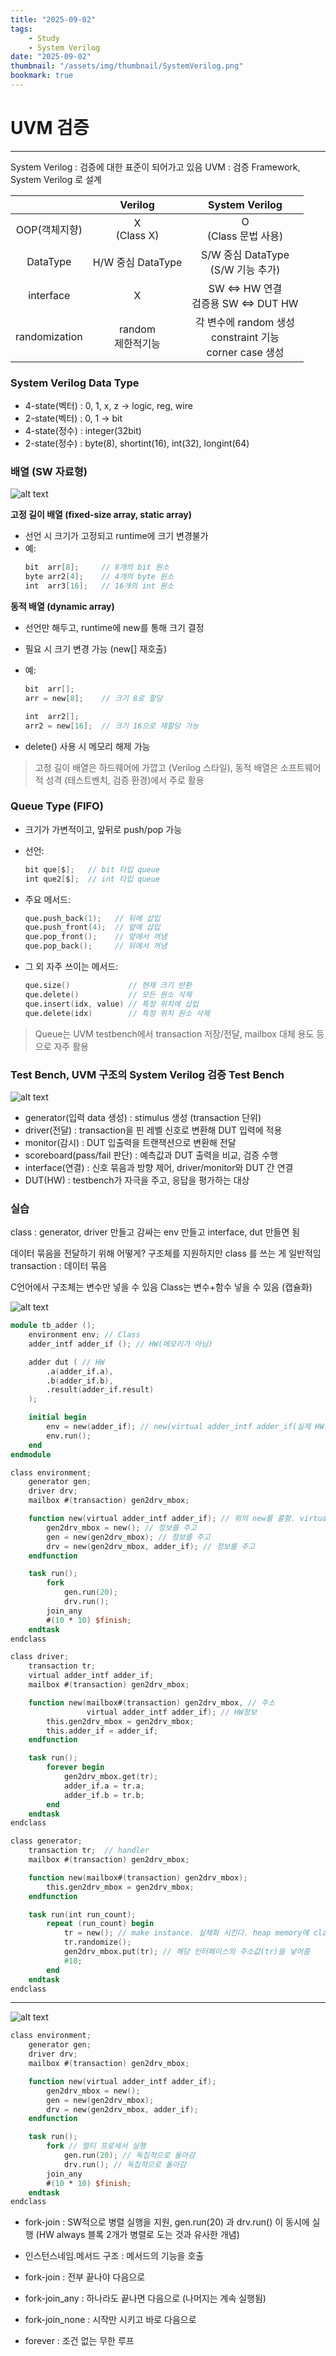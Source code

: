 ```yaml
---
title: "2025-09-02"
tags:
    - Study
    - System Verilog
date: "2025-09-02"
thumbnail: "/assets/img/thumbnail/SystemVerilog.png"
bookmark: true
---
```


# UVM 검증
---
System Verilog : 검증에 대한 표준이 되어가고 있음
UVM : 검증 Framework, System Verilog 로 설계

| | Verilog | System Verilog |
|:--:|:--:|:--:|
| OOP(객체지향) | X<br>(Class X) | O<br>(Class 문법 사용) |
| DataType | H/W 중심 DataType | S/W 중심 DataType<br>(S/W 기능 추가) |
| interface | X | SW <=> HW 연결<br>검증용 SW <=> DUT HW |
| randomization | random<br>제한적기능 | 각 변수에 random 생성<br>constraint 기능<br>corner case 생성 |

### System Verilog Data Type
- 4-state(벡터) : 0, 1, x, z -> logic, reg, wire
- 2-state(벡터) : 0, 1 -> bit
- 4-state(정수) : integer(32bit)
- 2-state(정수) : byte(8), shortint(16), int(32), longint(64)

### 배열 (SW 자료형)
![alt text](../../assets/img/final/250902/1.png)

**고정 길이 배열 (fixed-size array, static array)**
- 선언 시 크기가 고정되고 runtime에 크기 변경불가
- 예:
    ```verilog
    bit  arr[8];     // 8개의 bit 원소
    byte arr2[4];    // 4개의 byte 원소
    int  arr3[16];   // 16개의 int 원소
    ```

**동적 배열 (dynamic array)**
- 선언만 해두고, runtime에 new를 통해 크기 결정
- 필요 시 크기 변경 가능 (new[] 재호출)
- 예:
    ```verilog
    bit  arr[];  
    arr = new[8];    // 크기 8로 할당

    int  arr2[];  
    arr2 = new[16];  // 크기 16으로 재할당 가능
    ```

- delete() 사용 시 메모리 해제 가능

> 고정 길이 배열은 하드웨어에 가깝고 (Verilog 스타일), 동적 배열은 소프트웨어적 성격 (테스트벤치, 검증 환경)에서 주로 활용

### Queue Type (FIFO)
- 크기가 가변적이고, 앞뒤로 push/pop 가능
- 선언:
    ```verilog
    bit que[$];   // bit 타입 queue
    int que2[$];  // int 타입 queue
    ```

- 주요 메서드:
    ```verilog
    que.push_back(1);   // 뒤에 삽입
    que.push_front(4);  // 앞에 삽입
    que.pop_front();    // 앞에서 꺼냄
    que.pop_back();     // 뒤에서 꺼냄
    ```

- 그 외 자주 쓰이는 메서드:
    ```verilog
    que.size()             // 현재 크기 반환
    que.delete()           // 모든 원소 삭제
    que.insert(idx, value) // 특정 위치에 삽입
    que.delete(idx)        // 특정 위치 원소 삭제
    ```

> Queue는 UVM testbench에서 transaction 저장/전달, mailbox 대체 용도 등으로 자주 활용


### Test Bench, UVM 구조의 System Verilog 검증 Test Bench
![alt text](../../assets/img/final/250902/2.png)

- generator(입력 data 생성) : stimulus 생성 (transaction 단위)
- driver(전달) : transaction을 핀 레벨 신호로 변환해 DUT 입력에 적용
- monitor(감시) : DUT 입출력을 트랜잭션으로 변환해 전달
- scoreboard(pass/fail 판단) : 예측값과 DUT 출력을 비교, 검증 수행
- interface(연결) : 신호 묶음과 방향 제어, driver/monitor와 DUT 간 연결
- DUT(HW) : testbench가 자극을 주고, 응답을 평가하는 대상

### 실습
class : generator, driver 만들고 감싸는 env 만들고 interface, dut 만들면 됨

데이터 묶음을 전달하기 위해 어떻게? 구조체를 지원하지만 class 를 쓰는 게 일반적임
transaction : 데이터 묶음

C언어에서 구조체는 변수만 넣을 수 있음
Class는 변수+함수 넣을 수 있음 (캡슐화)

![alt text](../../assets/img/final/250902/image.png)

```verilog
module tb_adder ();
    environment env; // Class
    adder_intf adder_if (); // HW(메모리가 아님)

    adder dut ( // HW
        .a(adder_if.a),
        .b(adder_if.b),
        .result(adder_if.result)
    );

    initial begin
        env = new(adder_if); // new(virtual adder_intf adder_if(실제 HW정보 입력) = adder_if) 가명에 연결한 느낌
        env.run();
    end
endmodule
```

```verilog
class environment;
    generator gen;
    driver drv;
    mailbox #(transaction) gen2drv_mbox;

    function new(virtual adder_intf adder_if); // 위의 new를 콜함. virtual(HW를 SW적으로 연결)는 가상인터페이스(HW를 그냥 전달하면 안됨, SW처럼 생각하자)
        gen2drv_mbox = new(); // 정보를 주고
        gen = new(gen2drv_mbox); // 정보를 주고
        drv = new(gen2drv_mbox, adder_if); // 정보를 주고
    endfunction

    task run();
        fork
            gen.run(20);
            drv.run();
        join_any
        #(10 * 10) $finish;
    endtask
endclass
```

```verilog
class driver;
    transaction tr;
    virtual adder_intf adder_if;
    mailbox #(transaction) gen2drv_mbox;

    function new(mailbox#(transaction) gen2drv_mbox, // 주소
                 virtual adder_intf adder_if); // HW정보
        this.gen2drv_mbox = gen2drv_mbox;
        this.adder_if = adder_if;
    endfunction

    task run();
        forever begin
            gen2drv_mbox.get(tr);
            adder_if.a = tr.a;
            adder_if.b = tr.b;
        end
    endtask
endclass
```

```verilog
class generator;
    transaction tr;  // handler
    mailbox #(transaction) gen2drv_mbox;

    function new(mailbox#(transaction) gen2drv_mbox);
        this.gen2drv_mbox = gen2drv_mbox;
    endfunction

    task run(int run_count);
        repeat (run_count) begin
            tr = new(); // make instance. 실체화 시킨다. heap memory에 class 자료형을 만든다.
            tr.randomize();
            gen2drv_mbox.put(tr); // 해당 인터페이스의 주소값(tr)을 넣어줌
            #10;
        end
    endtask
endclass
```

---
![alt text](../../assets/img/final/250902/4.png)

```verilog
class environment;
    generator gen;
    driver drv;
    mailbox #(transaction) gen2drv_mbox;

    function new(virtual adder_intf adder_if);
        gen2drv_mbox = new();
        gen = new(gen2drv_mbox);
        drv = new(gen2drv_mbox, adder_if);
    endfunction

    task run();
        fork // 멀티 프로세서 실행
            gen.run(20); // 독집적으로 돌아감
            drv.run(); // 독집적으로 돌아감
        join_any
        #(10 * 10) $finish;
    endtask
endclass
```

- fork-join : SW적으로 병렬 실행을 지원, gen.run(20) 과 drv.run() 이 동시에 실행 (HW always 블록 2개가 병렬로 도는 것과 유사한 개념)
- 인스턴스네임.메서드 구조 : 메서드의 기능을 호출

- fork-join : 전부 끝나야 다음으로
- fork-join_any : 하나라도 끝나면 다음으로 (나머지는 계속 실행됨)
- fork-join_none : 시작만 시키고 바로 다음으로

- forever : 조건 없는 무한 루프




